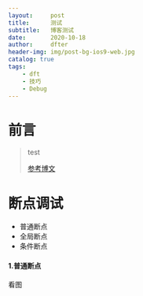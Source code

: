 ```yaml
---
layout:     post
title:      测试
subtitle:   博客测试
date:       2020-10-18
author:     dfter
header-img: img/post-bg-ios9-web.jpg
catalog: true
tags:
    - dft
    - 技巧
    - Debug
---
```



# 前言

>test
>
>[参考博文](http://www.cnblogs.com/daiweilai/p/4421340.html#quanjuduandian)



# 断点调试

- 普通断点
- 全局断点
- 条件断点

#### 1.普通断点
看图



